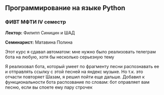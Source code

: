 ## Программирование на языке Python
### ФИВТ МФТИ IV семестр

**Лектор:** Филипп Синицин и ШАД

**Семинарист:** Матавина Полина

Этот курс я сдавал автоматом: мне нужно было реализовать телеграм бота на любую, хотя бы несколько серьезную тему

Я реализовал бота, который умеет по фрагменту песни распознавать ее и отправлять ссылку с этой песней на яндекс музыке. Но т.к. это отчасти повторяет Шазам, я решил пойти еще дальше. Добавил к функциональности бота распозвание по словам: бот оправляет вам песню, если вы споете ему пару строчек